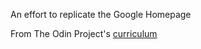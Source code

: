 An effort to replicate the Google Homepage

From The Odin Project's [curriculum](http://www.theodinproject.com/web-development-101/html-css)